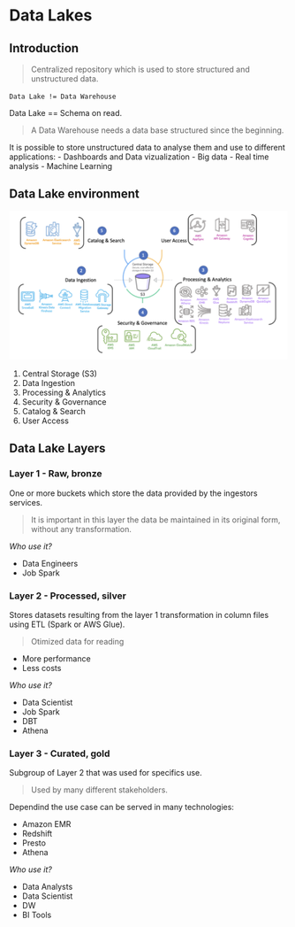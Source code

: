 # Data Lakes

## Introduction

> Centralized repository which is used to store structured and unstructured data.

`Data Lake != Data Warehouse`

Data Lake == Schema on read.

> A Data Warehouse needs a data base structured since the beginning.

It is possible to store unstructured data to analyse them and use to different applications:
    - Dashboards and Data vizualization
    - Big data
    - Real time analysis
    - Machine Learning

## Data Lake environment

<img src="./aws_lens.png">

1. Central Storage (S3)
2. Data Ingestion
3. Processing & Analytics
4. Security & Governance
5. Catalog & Search
6. User Access

## Data Lake Layers

### Layer 1 - Raw, bronze

One or more buckets which store the data provided by the ingestors services.

> It is important in this layer the data be maintained in its original form, without any transformation.

*Who use it?*

- Data Engineers
- Job Spark

### Layer 2 - Processed, silver

Stores datasets resulting from the layer 1 transformation in column files using ETL (Spark or AWS Glue).

> Otimized data for reading

- More performance
- Less costs

*Who use it?*

- Data Scientist
- Job Spark
- DBT
- Athena

### Layer 3 - Curated, gold

Subgroup of Layer 2 that was used for specifics use.

> Used by many different stakeholders.

Dependind the use case can be served in many technologies:

- Amazon EMR
- Redshift
- Presto
- Athena

*Who use it?*

- Data Analysts
- Data Scientist
- DW
- BI Tools
